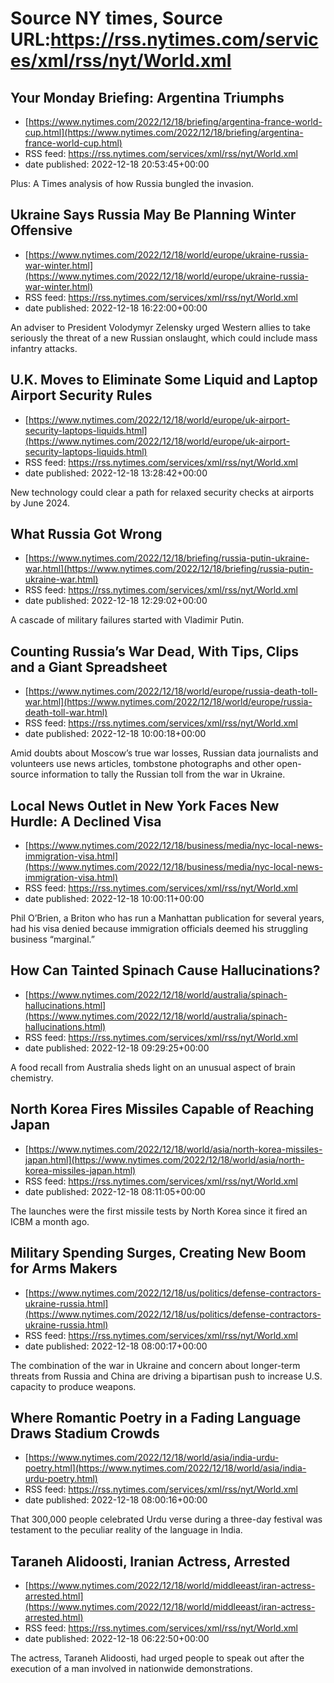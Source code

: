 # Source NY times, Source URL:https://rss.nytimes.com/services/xml/rss/nyt/World.xml

## Your Monday Briefing: Argentina Triumphs
 - [https://www.nytimes.com/2022/12/18/briefing/argentina-france-world-cup.html](https://www.nytimes.com/2022/12/18/briefing/argentina-france-world-cup.html)
 - RSS feed: https://rss.nytimes.com/services/xml/rss/nyt/World.xml
 - date published: 2022-12-18 20:53:45+00:00

Plus: A Times analysis of how Russia bungled the invasion.

## Ukraine Says Russia May Be Planning Winter Offensive
 - [https://www.nytimes.com/2022/12/18/world/europe/ukraine-russia-war-winter.html](https://www.nytimes.com/2022/12/18/world/europe/ukraine-russia-war-winter.html)
 - RSS feed: https://rss.nytimes.com/services/xml/rss/nyt/World.xml
 - date published: 2022-12-18 16:22:00+00:00

An adviser to President Volodymyr Zelensky urged Western allies to take seriously the threat of a new Russian onslaught, which could include mass infantry attacks.

## U.K. Moves to Eliminate Some Liquid and Laptop Airport Security Rules
 - [https://www.nytimes.com/2022/12/18/world/europe/uk-airport-security-laptops-liquids.html](https://www.nytimes.com/2022/12/18/world/europe/uk-airport-security-laptops-liquids.html)
 - RSS feed: https://rss.nytimes.com/services/xml/rss/nyt/World.xml
 - date published: 2022-12-18 13:28:42+00:00

New technology could clear a path for relaxed security checks at airports by June 2024.

## What Russia Got Wrong
 - [https://www.nytimes.com/2022/12/18/briefing/russia-putin-ukraine-war.html](https://www.nytimes.com/2022/12/18/briefing/russia-putin-ukraine-war.html)
 - RSS feed: https://rss.nytimes.com/services/xml/rss/nyt/World.xml
 - date published: 2022-12-18 12:29:02+00:00

A cascade of military failures started with Vladimir Putin.

## Counting Russia’s War Dead, With Tips, Clips and a Giant Spreadsheet
 - [https://www.nytimes.com/2022/12/18/world/europe/russia-death-toll-war.html](https://www.nytimes.com/2022/12/18/world/europe/russia-death-toll-war.html)
 - RSS feed: https://rss.nytimes.com/services/xml/rss/nyt/World.xml
 - date published: 2022-12-18 10:00:18+00:00

Amid doubts about Moscow’s true war losses, Russian data journalists and volunteers use news articles, tombstone photographs and other open-source information to tally the Russian toll from the war in Ukraine.

## Local News Outlet in New York Faces New Hurdle: A Declined Visa
 - [https://www.nytimes.com/2022/12/18/business/media/nyc-local-news-immigration-visa.html](https://www.nytimes.com/2022/12/18/business/media/nyc-local-news-immigration-visa.html)
 - RSS feed: https://rss.nytimes.com/services/xml/rss/nyt/World.xml
 - date published: 2022-12-18 10:00:11+00:00

Phil O’Brien, a Briton who has run a Manhattan publication for several years, had his visa denied because immigration officials deemed his struggling business “marginal.”

## How Can Tainted Spinach Cause Hallucinations?
 - [https://www.nytimes.com/2022/12/18/world/australia/spinach-hallucinations.html](https://www.nytimes.com/2022/12/18/world/australia/spinach-hallucinations.html)
 - RSS feed: https://rss.nytimes.com/services/xml/rss/nyt/World.xml
 - date published: 2022-12-18 09:29:25+00:00

A food recall from Australia sheds light on an unusual aspect of brain chemistry.

## North Korea Fires Missiles Capable of Reaching Japan
 - [https://www.nytimes.com/2022/12/18/world/asia/north-korea-missiles-japan.html](https://www.nytimes.com/2022/12/18/world/asia/north-korea-missiles-japan.html)
 - RSS feed: https://rss.nytimes.com/services/xml/rss/nyt/World.xml
 - date published: 2022-12-18 08:11:05+00:00

The launches were the first missile tests by North Korea since it fired an ICBM a month ago.

## Military Spending Surges, Creating New Boom for Arms Makers
 - [https://www.nytimes.com/2022/12/18/us/politics/defense-contractors-ukraine-russia.html](https://www.nytimes.com/2022/12/18/us/politics/defense-contractors-ukraine-russia.html)
 - RSS feed: https://rss.nytimes.com/services/xml/rss/nyt/World.xml
 - date published: 2022-12-18 08:00:17+00:00

The combination of the war in Ukraine and concern about longer-term threats from Russia and China are driving a bipartisan push to increase U.S. capacity to produce weapons.

## Where Romantic Poetry in a Fading Language Draws Stadium Crowds
 - [https://www.nytimes.com/2022/12/18/world/asia/india-urdu-poetry.html](https://www.nytimes.com/2022/12/18/world/asia/india-urdu-poetry.html)
 - RSS feed: https://rss.nytimes.com/services/xml/rss/nyt/World.xml
 - date published: 2022-12-18 08:00:16+00:00

That 300,000 people celebrated Urdu verse during a three-day festival was testament to the peculiar reality of the language in India.

## Taraneh Alidoosti, Iranian Actress, Arrested
 - [https://www.nytimes.com/2022/12/18/world/middleeast/iran-actress-arrested.html](https://www.nytimes.com/2022/12/18/world/middleeast/iran-actress-arrested.html)
 - RSS feed: https://rss.nytimes.com/services/xml/rss/nyt/World.xml
 - date published: 2022-12-18 06:22:50+00:00

The actress, Taraneh Alidoosti, had urged people to speak out after the execution of a man involved in nationwide demonstrations.
